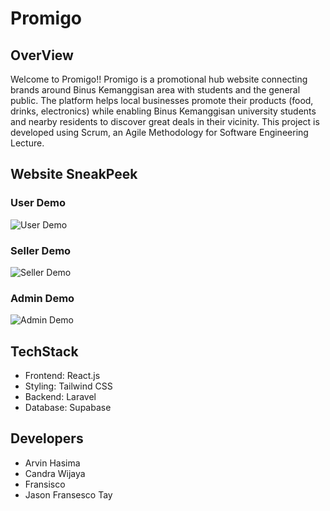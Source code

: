 # Promigo

## OverView
Welcome to Promigo!! Promigo is a promotional hub website connecting brands around Binus Kemanggisan area with students and the general public. The platform helps local businesses promote their products (food, drinks, electronics) while enabling Binus Kemanggisan university students and nearby residents to discover great deals in their vicinity. This project is developed using Scrum, an Agile Methodology for Software Engineering Lecture.

## Website SneakPeek
### User Demo
![User Demo](https://media4.giphy.com/media/v1.Y2lkPTc5MGI3NjExeXowcXpvZDF3dWlxazB5NHJvZ2Fyc3RzcjY2Ym80Y3hubGJsMnh1YSZlcD12MV9pbnRlcm5hbF9naWZfYnlfaWQmY3Q9Zw/5nc5xpPx9ZfzCwAGRP/giphy.gif)
### Seller Demo
![Seller Demo](https://media4.giphy.com/media/v1.Y2lkPTc5MGI3NjExcWM3dmplY2J3dGs5d2YyMGV5MXRveWV4OTJlZWR2YnN6bDVtN21hYSZlcD12MV9pbnRlcm5hbF9naWZfYnlfaWQmY3Q9Zw/SA1hdorl88xKsmVUZ0/giphy.gif)
### Admin Demo
![Admin Demo](https://media0.giphy.com/media/v1.Y2lkPTc5MGI3NjExNnJmNTV4emt0Z3VlejJycGc4ODJsajBkZmcwZDQ0cmg3c2k4OTFqNyZlcD12MV9pbnRlcm5hbF9naWZfYnlfaWQmY3Q9Zw/gigVGJThiCGgOa7iCm/giphy.gif)

## TechStack
- Frontend: React.js
- Styling: Tailwind CSS
- Backend: Laravel
- Database: Supabase

## Developers
- Arvin Hasima
- Candra Wijaya
- Fransisco
- Jason Fransesco Tay
